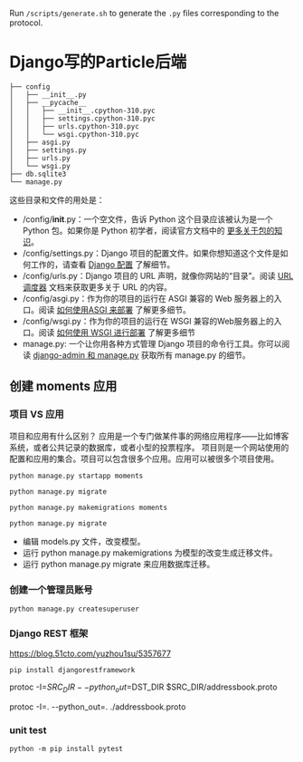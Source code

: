 Run `/scripts/generate.sh` to generate the `.py` files corresponding to the protocol.

# Django写的Particle后端

```
├── config
│   ├── __init__.py
│   ├── __pycache__
│   │   ├── __init__.cpython-310.pyc
│   │   ├── settings.cpython-310.pyc
│   │   ├── urls.cpython-310.pyc
│   │   └── wsgi.cpython-310.pyc
│   ├── asgi.py
│   ├── settings.py
│   ├── urls.py
│   └── wsgi.py
├── db.sqlite3
└── manage.py

```

这些目录和文件的用处是：

- /config/__init__.py：一个空文件，告诉 Python 这个目录应该被认为是一个 Python 包。如果你是 Python
  初学者，阅读官方文档中的 [更多关于包的知识](https://docs.python.org/3/tutorial/modules.html#tut-packages)。
- /config/settings.py：Django
  项目的配置文件。如果你想知道这个文件是如何工作的，请查看 [Django 配置](https://docs.djangoproject.com/zh-hans/3.1/topics/settings/)
  了解细节。
- /config/urls.py：Django 项目的 URL
  声明，就像你网站的“目录”。阅读 [URL调度器](https://docs.djangoproject.com/zh-hans/3.1/topics/http/urls/) 文档来获取更多关于
  URL 的内容。
- /config/asgi.py：作为你的项目的运行在 ASGI 兼容的 Web
  服务器上的入口。阅读  [如何使用ASGI 来部署](https://docs.djangoproject.com/zh-hans/3.1/howto/deployment/asgi/) 了解更多细节。
- /config/wsgi.py：作为你的项目的运行在 WSGI
  兼容的Web服务器上的入口。阅读 [如何使用 WSGI 进行部署](https://docs.djangoproject.com/zh-hans/3.1/howto/deployment/wsgi/)
  了解更多细节
- manage.py: 一个让你用各种方式管理 Django
  项目的命令行工具。你可以阅读 [django-admin 和 manage.py](https://docs.djangoproject.com/zh-hans/3.1/ref/django-admin/)
  获取所有 manage.py 的细节。

## 创建 moments 应用

### 项目 VS 应用

项目和应用有什么区别？
应用是一个专门做某件事的网络应用程序——比如博客系统，或者公共记录的数据库，或者小型的投票程序。
项目则是一个网站使用的配置和应用的集合。项目可以包含很多个应用。应用可以被很多个项目使用。

```
python manage.py startapp moments

python manage.py migrate

python manage.py makemigrations moments

python manage.py migrate

```

- 编辑 models.py 文件，改变模型。
- 运行 python manage.py makemigrations 为模型的改变生成迁移文件。
- 运行 python manage.py migrate 来应用数据库迁移。

### 创建一个管理员账号

```
python manage.py createsuperuser
```

### Django REST 框架

https://blog.51cto.com/yuzhou1su/5357677

```
pip install djangorestframework
```

protoc -I=$SRC_DIR --python_out=$DST_DIR $SRC_DIR/addressbook.proto

protoc -I=. --python_out=. ./addressbook.proto

### unit test

```
python -m pip install pytest
```
